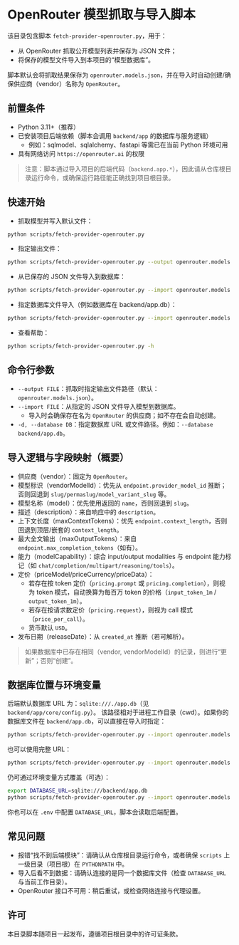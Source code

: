 # OpenRouter 模型抓取与导入脚本

该目录包含脚本 `fetch-provider-openrouter.py`，用于：
- 从 OpenRouter 抓取公开模型列表并保存为 JSON 文件；
- 将保存的模型文件导入到本项目的“模型数据库”。

脚本默认会将抓取结果保存为 `openrouter.models.json`，并在导入时自动创建/确保供应商（vendor）名称为 `OpenRouter`。

## 前置条件

- Python 3.11+（推荐）
- 已安装项目后端依赖（脚本会调用 `backend/app` 的数据库与服务逻辑）
  - 例如：sqlmodel、sqlalchemy、fastapi 等需已在当前 Python 环境可用
- 具有网络访问 `https://openrouter.ai` 的权限

> 注意：脚本通过导入项目的后端代码（`backend.app.*`），因此请从仓库根目录运行命令，或确保运行路径能正确找到项目根目录。

## 快速开始

- 抓取模型并写入默认文件：

```bash
python scripts/fetch-provider-openrouter.py
```

- 指定输出文件：

```bash
python scripts/fetch-provider-openrouter.py --output openrouter.models.json
```

- 从已保存的 JSON 文件导入到数据库：

```bash
python scripts/fetch-provider-openrouter.py --import openrouter.models.json
```

- 指定数据库文件导入（例如数据库在 backend/app.db）：

```bash
python scripts/fetch-provider-openrouter.py --import openrouter.models.json --database backend/app.db
```

- 查看帮助：

```bash
python scripts/fetch-provider-openrouter.py -h
```

## 命令行参数

- `--output FILE`：抓取时指定输出文件路径（默认：`openrouter.models.json`）。
- `--import FILE`：从指定的 JSON 文件导入模型到数据库。
  - 导入时会确保存在名为 `OpenRouter` 的供应商；如不存在会自动创建。
- `-d, --database DB`：指定数据库 URL 或文件路径。例如：`--database backend/app.db`。

## 导入逻辑与字段映射（概要）

- 供应商（vendor）：固定为 `OpenRouter`。
- 模型标识（vendorModelId）：优先从 `endpoint.provider_model_id` 推断；否则回退到 `slug/permaslug/model_variant_slug` 等。
- 模型名称（model）：优先使用返回的 `name`，否则回退到 `slug`。
- 描述（description）：来自响应中的 `description`。
- 上下文长度（maxContextTokens）：优先 `endpoint.context_length`，否则回退到顶层/嵌套的 `context_length`。
- 最大全文输出（maxOutputTokens）：来自 `endpoint.max_completion_tokens`（如有）。
- 能力（modelCapability）：综合 input/output modalities 与 endpoint 能力标记（如 `chat/completion/multipart/reasoning/tools`）。
- 定价（priceModel/priceCurrency/priceData）：
  - 若存在按 token 定价（`pricing.prompt` 或 `pricing.completion`），则视为 token 模式，自动换算为每百万 token 的价格（`input_token_1m` / `output_token_1m`）。
  - 若存在按请求数定价（`pricing.request`），则视为 call 模式（`price_per_call`）。
  - 货币默认 `USD`。
- 发布日期（releaseDate）：从 `created_at` 推断（若可解析）。

> 如果数据库中已存在相同（vendor, vendorModelId）的记录，则进行“更新”；否则“创建”。

## 数据库位置与环境变量

后端默认数据库 URL 为：`sqlite:///./app.db`（见 `backend/app/core/config.py`）。
该路径相对于进程工作目录（cwd）。如果你的数据库文件在 `backend/app.db`，可以直接在导入时指定：

```bash
python scripts/fetch-provider-openrouter.py --import openrouter.models.json --database backend/app.db
```

也可以使用完整 URL：

```bash
python scripts/fetch-provider-openrouter.py --import openrouter.models.json --database sqlite:///backend/app.db
```

仍可通过环境变量方式覆盖（可选）：

```bash
export DATABASE_URL=sqlite:///backend/app.db
python scripts/fetch-provider-openrouter.py --import openrouter.models.json
```

你也可以在 `.env` 中配置 `DATABASE_URL`，脚本会读取后端配置。

## 常见问题

- 报错“找不到后端模块”：请确认从仓库根目录运行命令，或者确保 `scripts` 上一级目录（项目根）在 `PYTHONPATH` 中。
- 导入后看不到数据：请确认连接的是同一个数据库文件（检查 `DATABASE_URL` 与当前工作目录）。
- OpenRouter 接口不可用：稍后重试，或检查网络连接与代理设置。

## 许可

本目录脚本随项目一起发布，遵循项目根目录中的许可证条款。
